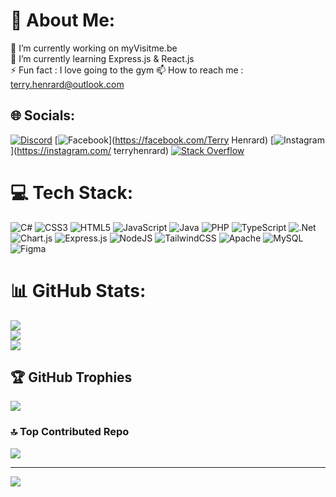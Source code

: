 # 💫 About Me:
🔭 I’m currently working on myVisitme.be<br>🌱 I’m currently learning Express.js & React.js<br>⚡ Fun fact : I love going to the gym 📫 How to reach me : terry.henrard@outlook.com


## 🌐 Socials:
[![Discord](https://img.shields.io/badge/Discord-%237289DA.svg?logo=discord&logoColor=white)](https://discord.gg/terry5110) [![Facebook](https://img.shields.io/badge/Facebook-%231877F2.svg?logo=Facebook&logoColor=white)](https://facebook.com/Terry Henrard) [![Instagram](https://img.shields.io/badge/Instagram-%23E4405F.svg?logo=Instagram&logoColor=white)](https://instagram.com/ terryhenrard) [![Stack Overflow](https://img.shields.io/badge/-Stackoverflow-FE7A16?logo=stack-overflow&logoColor=white)](https://stackoverflow.com/users/Terry) 

# 💻 Tech Stack:
![C#](https://img.shields.io/badge/c%23-%23239120.svg?style=for-the-badge&logo=csharp&logoColor=white) ![CSS3](https://img.shields.io/badge/css3-%231572B6.svg?style=for-the-badge&logo=css3&logoColor=white) ![HTML5](https://img.shields.io/badge/html5-%23E34F26.svg?style=for-the-badge&logo=html5&logoColor=white) ![JavaScript](https://img.shields.io/badge/javascript-%23323330.svg?style=for-the-badge&logo=javascript&logoColor=%23F7DF1E) ![Java](https://img.shields.io/badge/java-%23ED8B00.svg?style=for-the-badge&logo=openjdk&logoColor=white) ![PHP](https://img.shields.io/badge/php-%23777BB4.svg?style=for-the-badge&logo=php&logoColor=white) ![TypeScript](https://img.shields.io/badge/typescript-%23007ACC.svg?style=for-the-badge&logo=typescript&logoColor=white) ![.Net](https://img.shields.io/badge/.NET-5C2D91?style=for-the-badge&logo=.net&logoColor=white) ![Chart.js](https://img.shields.io/badge/chart.js-F5788D.svg?style=for-the-badge&logo=chart.js&logoColor=white) ![Express.js](https://img.shields.io/badge/express.js-%23404d59.svg?style=for-the-badge&logo=express&logoColor=%2361DAFB) ![NodeJS](https://img.shields.io/badge/node.js-6DA55F?style=for-the-badge&logo=node.js&logoColor=white) ![TailwindCSS](https://img.shields.io/badge/tailwindcss-%2338B2AC.svg?style=for-the-badge&logo=tailwind-css&logoColor=white) ![Apache](https://img.shields.io/badge/apache-%23D42029.svg?style=for-the-badge&logo=apache&logoColor=white) ![MySQL](https://img.shields.io/badge/mysql-4479A1.svg?style=for-the-badge&logo=mysql&logoColor=white) ![Figma](https://img.shields.io/badge/figma-%23F24E1E.svg?style=for-the-badge&logo=figma&logoColor=white)
# 📊 GitHub Stats:
![](https://github-readme-stats.vercel.app/api?username=TerryHenrard&theme=dark&hide_border=false&include_all_commits=true&count_private=false)<br/>
![](https://github-readme-streak-stats.herokuapp.com/?user=TerryHenrard&theme=dark&hide_border=false)<br/>
![](https://github-readme-stats.vercel.app/api/top-langs/?username=TerryHenrard&theme=dark&hide_border=false&include_all_commits=true&count_private=false&layout=compact)

## 🏆 GitHub Trophies
![](https://github-profile-trophy.vercel.app/?username=TerryHenrard&theme=one_dark_pro&no-frame=false&no-bg=true&margin-w=4)

### 🔝 Top Contributed Repo
![](https://github-contributor-stats.vercel.app/api?username=TerryHenrard&limit=5&theme=default&combine_all_yearly_contributions=true)

---
[![](https://visitcount.itsvg.in/api?id=TerryHenrard&icon=10&color=13)](https://visitcount.itsvg.in)

<!-- Proudly created with GPRM ( https://gprm.itsvg.in ) -->
